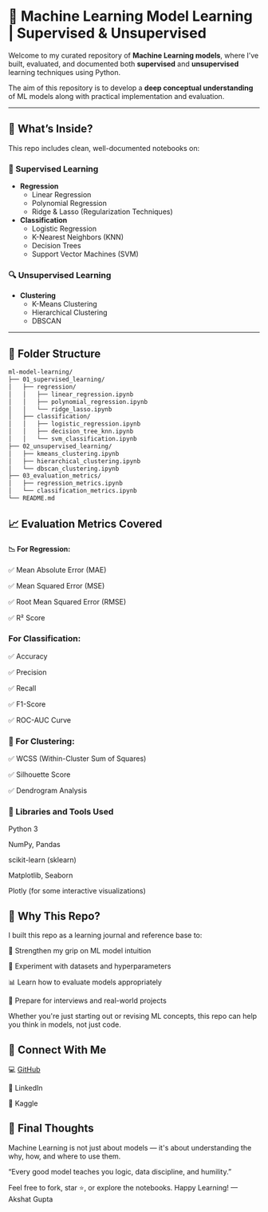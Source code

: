 # 🤖 Machine Learning Model Learning | Supervised & Unsupervised

Welcome to my curated repository of **Machine Learning models**, where I’ve built, evaluated, and documented both **supervised** and **unsupervised** learning techniques using Python.

The aim of this repository is to develop a **deep conceptual understanding** of ML models along with practical implementation and evaluation.

---

## 📘 What’s Inside?

This repo includes clean, well-documented notebooks on:

### 🧠 Supervised Learning
- **Regression**
  - Linear Regression
  - Polynomial Regression
  - Ridge & Lasso (Regularization Techniques)
- **Classification**
  - Logistic Regression
  - K-Nearest Neighbors (KNN)
  - Decision Trees
  - Support Vector Machines (SVM)

### 🔍 Unsupervised Learning
- **Clustering**
  - K-Means Clustering
  - Hierarchical Clustering
  - DBSCAN

---

## 📂 Folder Structure

```bash
ml-model-learning/
├── 01_supervised_learning/
│   ├── regression/
│   │   ├── linear_regression.ipynb
│   │   ├── polynomial_regression.ipynb
│   │   └── ridge_lasso.ipynb
│   ├── classification/
│   │   ├── logistic_regression.ipynb
│   │   ├── decision_tree_knn.ipynb
│   │   └── svm_classification.ipynb
├── 02_unsupervised_learning/
│   ├── kmeans_clustering.ipynb
│   ├── hierarchical_clustering.ipynb
│   └── dbscan_clustering.ipynb
├── 03_evaluation_metrics/
│   ├── regression_metrics.ipynb
│   └── classification_metrics.ipynb
└── README.md
```
## 📈 Evaluation Metrics Covered
#### 📉 For Regression:
✅ Mean Absolute Error (MAE)

✅ Mean Squared Error (MSE)

✅ Root Mean Squared Error (RMSE)

✅ R² Score

###       For Classification:
✅ Accuracy

✅ Precision

✅ Recall

✅ F1-Score

✅ ROC-AUC Curve

### 🔗 For Clustering:
✅ WCSS (Within-Cluster Sum of Squares)

✅ Silhouette Score

✅ Dendrogram Analysis

### 🧪 Libraries and Tools Used
Python 3

NumPy, Pandas

scikit-learn (sklearn)

Matplotlib, Seaborn

Plotly (for some interactive visualizations)

## 📌 Why This Repo?
I built this repo as a learning journal and reference base to:

🚀 Strengthen my grip on ML model intuition

🧪 Experiment with datasets and hyperparameters

📊 Learn how to evaluate models appropriately

🧱 Prepare for interviews and real-world projects

Whether you're just starting out or revising ML concepts, this repo can help you think in models, not just code.

## 🔗 Connect With Me
💻 [GitHub]("github.com/akshat09105")

💼 LinkedIn

🧠 Kaggle

## 🙌 Final Thoughts
Machine Learning is not just about models — it's about understanding the why, how, and where to use them.

“Every good model teaches you logic, data discipline, and humility.”

Feel free to fork, star ⭐, or explore the notebooks.
Happy Learning!
— Akshat Gupta
